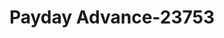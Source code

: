 ---
f_zip-code: 91344
f_state-code: CA
title: Payday Advance-23753
f_phone: 818-831-9500
f_city-only: Granada Hills
f_address: 11057 Balboa Boulevard Granada Hills
f_location-unique-id: '23753'
slug: payday-advance-23753
updated-on: '2024-05-30T13:46:58.046Z'
created-on: '2024-05-30T13:36:59.803Z'
published-on: '2024-05-30T13:54:32.469Z'
f_city-state: cms/city/granada-hills-ca.md
f_company: cms/company/payday-advance.md
f_state: cms/state/california.md
layout: '[payday-loan].html'
tags: payday-loan
---